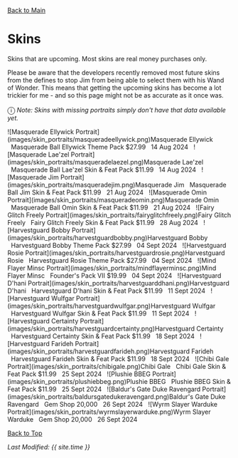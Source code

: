 [Back to Main](index.md)

# Skins

Skins that are upcoming. Most skins are real money purchases only.

Please be aware that the developers recently removed most future skins from the defines to stop Jim from being able to select them with his Wand of Wonder. This means that getting the upcoming skins has become a lot trickier for me - and so this page might not be as accurate as it once was.

<span style="font-size:1.2em;">ⓘ</span> *Note: Skins with missing portraits simply don't have that data available yet.*

<span class="skinTableColumn">
    <span class="skinTableRow">
        <span class="skinTableIcon">
            ![Masquerade Ellywick Portrait](images/skin_portraits/masqueradeellywick.png)Masquerade Ellywick
        </span>
        <span class="skinTableSource">
            <span style="margin-left: 8px;">Masquerade Ball Ellywick Theme Pack</span>
        </span>
        <span class="skinTableCost">
            <span style="margin-right: 8px;">$27.99</span>
        </span>
        <span class="skinTableDate">
            <span style="margin-right: 8px;">14 Aug 2024</span>
        </span>
    </span>
    <span class="skinTableRow">
        <span class="skinTableIcon">
            ![Masquerade Lae'zel Portrait](images/skin_portraits/masqueradelaezel.png)Masquerade Lae'zel
        </span>
        <span class="skinTableSource">
            <span style="margin-left: 8px;">Masquerade Ball Lae'zel Skin & Feat Pack</span>
        </span>
        <span class="skinTableCost">
            <span style="margin-right: 8px;">$11.99</span>
        </span>
        <span class="skinTableDate">
            <span style="margin-right: 8px;">14 Aug 2024</span>
        </span>
    </span>
    <span class="skinTableRow">
        <span class="skinTableIcon">
            ![Masquerade Jim Portrait](images/skin_portraits/masqueradejim.png)Masquerade Jim
        </span>
        <span class="skinTableSource">
            <span style="margin-left: 8px;">Masquerade Ball Jim Skin & Feat Pack</span>
        </span>
        <span class="skinTableCost">
            <span style="margin-right: 8px;">$11.99</span>
        </span>
        <span class="skinTableDate">
            <span style="margin-right: 8px;">21 Aug 2024</span>
        </span>
    </span>
    <span class="skinTableRow">
        <span class="skinTableIcon">
            ![Masquerade Omin Portrait](images/skin_portraits/masqueradeomin.png)Masquerade Omin
        </span>
        <span class="skinTableSource">
            <span style="margin-left: 8px;">Masquerade Ball Omin Skin & Feat Pack</span>
        </span>
        <span class="skinTableCost">
            <span style="margin-right: 8px;">$11.99</span>
        </span>
        <span class="skinTableDate">
            <span style="margin-right: 8px;">21 Aug 2024</span>
        </span>
    </span>
    <span class="skinTableRow">
        <span class="skinTableIcon">
            ![Fairy Glitch Freely Portrait](images/skin_portraits/fairyglitchfreely.png)Fairy Glitch Freely
        </span>
        <span class="skinTableSource">
            <span style="margin-left: 8px;">Fairy Glitch Freely Skin & Feat Pack</span>
        </span>
        <span class="skinTableCost">
            <span style="margin-right: 8px;">$11.99</span>
        </span>
        <span class="skinTableDate">
            <span style="margin-right: 8px;">28 Aug 2024</span>
        </span>
    </span>
    <span class="skinTableRow">
        <span class="skinTableIcon">
            ![Harvestguard Bobby Portrait](images/skin_portraits/harvestguardbobby.png)Harvestguard Bobby
        </span>
        <span class="skinTableSource">
            <span style="margin-left: 8px;">Harvestguard Bobby Theme Pack</span>
        </span>
        <span class="skinTableCost">
            <span style="margin-right: 8px;">$27.99</span>
        </span>
        <span class="skinTableDate">
            <span style="margin-right: 8px;">04 Sept 2024</span>
        </span>
    </span>
    <span class="skinTableRow">
        <span class="skinTableIcon">
            ![Harvestguard Rosie Portrait](images/skin_portraits/harvestguardrosie.png)Harvestguard Rosie
        </span>
        <span class="skinTableSource">
            <span style="margin-left: 8px;">Harvestguard Rosie Theme Pack</span>
        </span>
        <span class="skinTableCost">
            <span style="margin-right: 8px;">$27.99</span>
        </span>
        <span class="skinTableDate">
            <span style="margin-right: 8px;">04 Sept 2024</span>
        </span>
    </span>
    <span class="skinTableRow">
        <span class="skinTableIcon">
            ![Mind Flayer Minsc Portrait](images/skin_portraits/mindflayerminsc.png)Mind Flayer Minsc
        </span>
        <span class="skinTableSource">
            <span style="margin-left: 8px;">Founder's Pack VII</span>
        </span>
        <span class="skinTableCost">
            <span style="margin-right: 8px;">$19.99</span>
        </span>
        <span class="skinTableDate">
            <span style="margin-right: 8px;">04 Sept 2024</span>
        </span>
    </span>
    <span class="skinTableRow">
        <span class="skinTableIcon">
            ![Harvestguard D'hani Portrait](images/skin_portraits/harvestguarddhani.png)Harvestguard D'hani
        </span>
        <span class="skinTableSource">
            <span style="margin-left: 8px;">Harvestguard D'hani Skin & Feat Pack</span>
        </span>
        <span class="skinTableCost">
            <span style="margin-right: 8px;">$11.99</span>
        </span>
        <span class="skinTableDate">
            <span style="margin-right: 8px;">11 Sept 2024</span>
        </span>
    </span>
    <span class="skinTableRow">
        <span class="skinTableIcon">
            ![Harvestguard Wulfgar Portrait](images/skin_portraits/harvestguardwulfgar.png)Harvestguard Wulfgar
        </span>
        <span class="skinTableSource">
            <span style="margin-left: 8px;">Harvestguard Wulfgar Skin & Feat Pack</span>
        </span>
        <span class="skinTableCost">
            <span style="margin-right: 8px;">$11.99</span>
        </span>
        <span class="skinTableDate">
            <span style="margin-right: 8px;">11 Sept 2024</span>
        </span>
    </span>
    <span class="skinTableRow">
        <span class="skinTableIcon">
            ![Harvestguard Certainty Portrait](images/skin_portraits/harvestguardcertainty.png)Harvestguard Certainty
        </span>
        <span class="skinTableSource">
            <span style="margin-left: 8px;">Harvestguard Certainty Skin & Feat Pack</span>
        </span>
        <span class="skinTableCost">
            <span style="margin-right: 8px;">$11.99</span>
        </span>
        <span class="skinTableDate">
            <span style="margin-right: 8px;">18 Sept 2024</span>
        </span>
    </span>
    <span class="skinTableRow">
        <span class="skinTableIcon">
            ![Harvestguard Farideh Portrait](images/skin_portraits/harvestguardfarideh.png)Harvestguard Farideh
        </span>
        <span class="skinTableSource">
            <span style="margin-left: 8px;">Harvestguard Farideh Skin & Feat Pack</span>
        </span>
        <span class="skinTableCost">
            <span style="margin-right: 8px;">$11.99</span>
        </span>
        <span class="skinTableDate">
            <span style="margin-right: 8px;">18 Sept 2024</span>
        </span>
    </span>
    <span class="skinTableRow">
        <span class="skinTableIcon">
            ![Chibi Gale Portrait](images/skin_portraits/chibigale.png)Chibi Gale
        </span>
        <span class="skinTableSource">
            <span style="margin-left: 8px;">Chibi Gale Skin & Feat Pack</span>
        </span>
        <span class="skinTableCost">
            <span style="margin-right: 8px;">$11.99</span>
        </span>
        <span class="skinTableDate">
            <span style="margin-right: 8px;">25 Sept 2024</span>
        </span>
    </span>
    <span class="skinTableRow">
        <span class="skinTableIcon">
            ![Plushie BBEG Portrait](images/skin_portraits/plushiebbeg.png)Plushie BBEG
        </span>
        <span class="skinTableSource">
            <span style="margin-left: 8px;">Plushie BBEG Skin & Feat Pack</span>
        </span>
        <span class="skinTableCost">
            <span style="margin-right: 8px;">$11.99</span>
        </span>
        <span class="skinTableDate">
            <span style="margin-right: 8px;">25 Sept 2024</span>
        </span>
    </span>
    <span class="skinTableRow">
        <span class="skinTableIcon">
            ![Baldur's Gate Duke Ravengard Portrait](images/skin_portraits/baldursgatedukeravengard.png)Baldur's Gate Duke Ravengard
        </span>
        <span class="skinTableSource">
            <span style="margin-left: 8px;">Gem Shop</span>
        </span>
        <span class="skinTableCost">
            <span style="margin-right: 8px;">20,000</span>
        </span>
        <span class="skinTableDate">
            <span style="margin-right: 8px;">26 Sept 2024</span>
        </span>
    </span>
    <span class="skinTableRow">
        <span class="skinTableIcon">
            ![Wyrm Slayer Warduke Portrait](images/skin_portraits/wyrmslayerwarduke.png)Wyrm Slayer Warduke
        </span>
        <span class="skinTableSource">
            <span style="margin-left: 8px;">Gem Shop</span>
        </span>
        <span class="skinTableCost">
            <span style="margin-right: 8px;">20,000</span>
        </span>
        <span class="skinTableDate">
            <span style="margin-right: 8px;">26 Sept 2024</span>
        </span>
    </span>
</span>

[Back to Top](#top)

*Last Modified: {{ site.time }}*